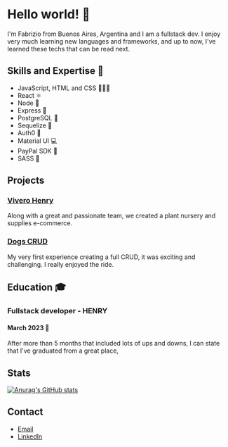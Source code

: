 # Hello world! 👋

I'm Fabrizio from Buenos Aires, Argentina and I am a fullstack dev. I enjoy very much learning new languages and frameworks, and up to now, I've learned these techs that can be read next.

## Skills and Expertise 🧰

- JavaScript, HTML and CSS 💛📘📙
- React ⚛
- Node 💚
- Express 🍏
- PostgreSQL 🐘
- Sequelize 💙
- Auth0 🔐
- Material UI 💻
- PayPal SDK 🤑
- SASS 💅



## Projects 

### [Vivero Henry](https://vivero-henry.vercel.app/)

Along with a great and passionate team, we created a plant nursery and supplies e-commerce. 

### [Dogs CRUD](https://dogs-ip.vercel.app/)

My very first experience creating a full CRUD, it was exciting and challenging. I really enjoyed the ride.


## Education 🎓

### Fullstack developer - HENRY

#### March 2023 🏁
After more than 5 months that included lots of ups and downs, I can state that I've graduated from a great place, 

## Stats

[![Anurag's GitHub stats](https://github-readme-stats.vercel.app/api?username=fabriziocl)](https://github.com/anuraghazra/github-readme-stats)

## Contact

- [Email](emailto:fabriziocl1990@gmail.com)
- [LinkedIn](https://www.linkedin.com/in/fabrizio-castro-l%C3%B3pez-b949b2208/)